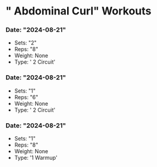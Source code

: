# " Abdominal Curl" Workouts

### Date: "2024-08-21"
- Sets: "2"
- Reps: "8"
- Weight: None
- Type: ' 2 Circuit'

### Date: "2024-08-21"
- Sets: "1"
- Reps: "6"
- Weight: None
- Type: ' 2 Circuit'

### Date: "2024-08-21"
- Sets: "1"
- Reps: "8"
- Weight: None
- Type: '1 Warmup'

